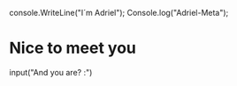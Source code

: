 console.WriteLine("I´m Adriel");
Console.log("Adriel-Meta");
<h1>Nice to meet you</h1>
input("And you are? :")
